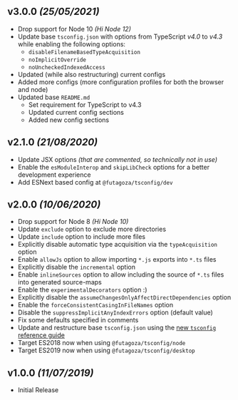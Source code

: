 ## v3.0.0 _(25/05/2021)_

* Drop support for Node 10 _(Hi Node 12)_
* Update base `tsconfig.json` with options from TypeScript _v4.0_ to _v4.3_ while enabling the following options:
    - `disableFilenameBasedTypeAcquisition`
    - `noImplicitOverride`
    - `noUncheckedIndexedAccess`
* Updated (while also restructuring) current configs
* Added more configs (more configuration profiles for both the browser and node)
* Updated base `README.md`
    - Set requirement for TypeScript to v4.3
    - Updated current config sections
    - Added new config sections

## v2.1.0 _(21/08/2020)_

* Update JSX options _(that are commented, so technically not in use)_
* Enable the `esModuleInterop` and `skipLibCheck` options for a better development experience
* Add ESNext based config at `@futagoza/tsconfig/dev`

## v2.0.0 _(10/06/2020)_

* Drop support for Node 8 _(Hi Node 10)_
* Update `exclude` option to exclude more directories
* Update `include` option to include more files
* Explicitly disable automatic type acquisition via the `typeAcquisition` option
* Enable `allowJs` option to allow importing `*.js` exports into `*.ts` files
* Explicitly disable the `incremental` option
* Enable `inlineSources` option to allow including the source of `*.ts` files into generated source-maps
* Enable the `experimentalDecorators` option :)
* Explicitly disable the `assumeChangesOnlyAffectDirectDependencies` option
* Enable the `forceConsistentCasingInFileNames` option
* Disable the `suppressImplicitAnyIndexErrors` option (default value)
* Fix some defaults specified in comments
* Update and restructure base `tsconfig.json` using the [new `tsconfig` reference guide](https://www.typescriptlang.org/tsconfig)
* Target ES2018 now when using `@futagoza/tsconfig/node`
* Target ES2019 now when using `@futagoza/tsconfig/desktop`

## v1.0.0 _(11/07/2019)_

* Initial Release
